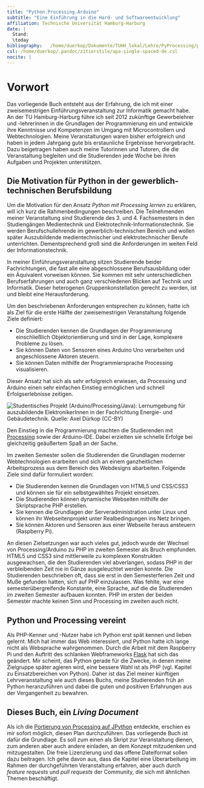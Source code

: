 ```yaml
---
title: "Python.Processing.Arduino"
subtitle: "Eine Einführung in die Hard- und Softwareentwicklung"
affiliation: Technische Universität Hamburg-Harburg
date: |
  Stand:
  \today
bibliography:	/home/duerkop/Dokumente/TUHH_lokal/Lehre/PyProcessing/processingpy.bib
csl: /home/duerkop/.pandoc/zitierstile/apa-single-spaced-de.csl
nocite:	|
---
```



# Vorwort

Das vorliegende Buch entsteht aus der Erfahrung, die ich mit einer zweisemestrigen Einführungsveranstaltung zur Informatik gemacht habe. An der TU Hamburg-Harburg führe ich seit 2012 zukünftige Gewerbelehrer und -lehrerinnen in die Grundlagen der Programmierung ein und entwickle ihre Kenntnisse und Kompetenzen im Umgang mit Microcontrollern und Webtechnologien. Meine Veranstaltungen waren bisher erfolgreich und haben in jedem Jahrgang gute bis erstaunliche Ergebnisse hervorgebracht. Dazu beigetragen haben auch meine Tutorinnen und Tutoren, die die Veranstaltung begleiten und die Studierenden jede Woche bei ihren Aufgaben und Projekten unterstützen.

## Die Motivation für Python in der gewerblich-technischen Berufsbildung

Um die Motivation für den Ansatz *Python mit Processing lernen* zu erklären, will ich kurz die Rahmenbedingungen beschreiben. Die Teilnehmenden meiner Veranstaltung sind Studierende des 3. und 4. Fachsemesters in den Studiengängen Medientechnik und Elektrotechnik-Informationstechnik. Sie werden Berufschullehrende im gewerblich-technischen Bereich und wollen später Auszubildende medientechnischer und elektrotechnischer Berufe unterrichten. Dementsprechend groß sind die Anforderungen im weiten Feld der Informationstechnik.

In meiner Einführungsveranstaltung sitzen Studierende beider Fachrichtungen, die fast alle eine abgeschlossene Berufsausbildung oder ein Äquivalent vorweisen können. Sie kommen mit sehr unterschiedlichen Berufserfahrungen und auch ganz verschiedenen Blicken auf Technik und Informatik. Dieser heterogenen Gruppenkonstellation gerecht zu werden, ist und bleibt eine Herausforderung.

Um den beschriebenen Anforderungen entsprechen zu können, hatte ich als Ziel für die erste Hälfte der zweisemestrigen Veranstaltung folgende Ziele definiert:

* Die Studierenden kennen die Grundlagen der Programmierung einschließlich Objektorientierung und sind in der Lage, komplexere Probleme zu lösen.
* Sie können Daten von Sensoren eines Arduino Uno verarbeiten und angeschlossene Aktoren steuern.
* Sie können Daten mithilfe der Programmiersprache Processing visualisieren.

Dieser Ansatz hat sich als sehr erfolgreich erwiesen, da Processing und Arduino einen sehr einfachen Einstieg ermöglichen und schnell Erfolgserlebnisse zeitigen.

![Studentisches Projekt (Arduino/Processing/Java): Lernumgebung für auszubildende ElektronikerInnen in der Fachrichtung Energie- und Gebäudetechnik. Quelle: Axel Dürkop (CC-BY)](./img/00-0-studiprojekt.JPG)

Den Einstieg in die Programmierung machten die Studierenden mit [Processing](http://processing.org) sowie der Arduino-IDE. Dabei erzielten sie schnelle Erfolge bei gleichzeitig geäußertem Spaß an der Sache.  

Im zweiten Semester sollen die Studierenden die Grundlagen moderner Webtechnologien erarbeiten und sich an einem ganzheitlichen Arbeitsprozess aus dem Bereich des Webdesigns abarbeiten. Folgende Ziele sind dafür formuliert worden:

* Die Studierenden kennen die Grundlagen von HTML5 und CSS/CSS3 und können sie für ein selbstgewähltes Projekt einsetzen.
* Die Studierenden können dynamische Webseiten mithilfe der Skriptsprache PHP erstellen.
* Sie kennen die Grundlagen der Serveradministration unter Linux und können ihr Webseitenprojekt unter Realbedingungen ins Netz bringen.
* Sie können Aktoren und Sensoren aus einer Webseite heraus ansteuern (Raspberry Pi).

An diesen Zielsetzungen war auch vieles gut, jedoch wurde der Wechsel von Processing/Arduino zu PHP im zweiten Semester als Bruch empfunden. HTML5 und CSS3 sind mittlerweile zu komplexen Konstrukten ausgewachsen, die den Studierenden viel abverlangen, sodass PHP in der verbleibenden Zeit nie in Gänze ausgeleuchtet werden konnte. Die Studierenden beschrieben oft, dass sie erst in den Semesterferien Zeit und Muße gefunden hatten, sich auf PHP einzulassen. Was fehlte, war eine semesterübergreifende Konstante, eine Sprache, auf die die Studierenden im zweiten Semester aufbauen konnten. PHP im ersten der beiden Semester machte keinen Sinn und Processing im zweiten auch nicht.

## Python und Processing vereint

Als PHP-Kenner und -Nutzer habe ich Python erst spät kennen und lieben gelernt. Mich hat immer das Web interessiert, und Python hatte ich lange nicht als Websprache wahrgenommen. Durch die Arbeit mit dem Raspberry Pi und den Auftritt des schlanken Webframeworks [Flask](http://flask.pocoo.org/) hat sich das geändert. Mir scheint, das Python gerade für die Zwecke, in denen meine Zielgruppe später agieren wird, eine bessere Wahl ist als PHP (vgl. Kapitel zu Einsatzbereichen von Python). Daher ist das Ziel meiner künftigen Lehrveranstaltung wie auch dieses Buchs, meine Studierenden früh an Python heranzuführen und dabei die guten und positiven Erfahrungen aus der Vergangenheit zu bewahren.  

## Dieses Buch, ein *Living Document*

Als ich die [Portierung von Processing auf JPython](https://github.com/jdf/processing.py) entdeckte, erschien es mir sofort möglich, diesen Plan durchzuführen. Das vorliegende Buch ist dafür die Grundlage. Es soll zum einen als Skript zur Veranstaltung dienen, zum anderen aber auch andere einladen, an dem Konzept mitzudenken und mitzugestalten. Die freie Lizenzierung und das offene Dateiformat sollen dazu beitragen. Ich gehe davon aus, dass die Kapitel eine Überarbeitung im Rahmen der durchgeführten Veranstaltung erfahren, aber auch durch *feature requests* und *pull requests* der Community, die sich mit ähnlichen Themen beschäftigt.
